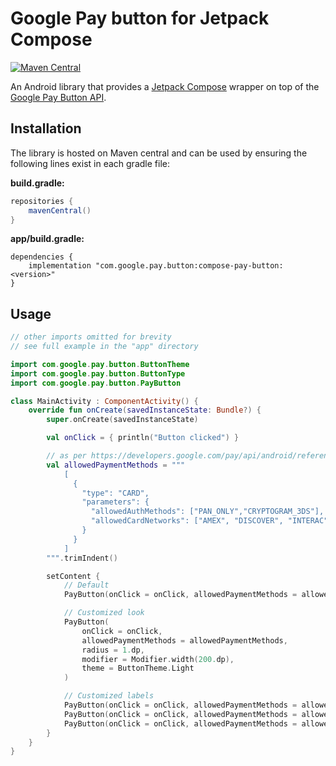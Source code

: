# Google Pay button for Jetpack Compose

[![Maven Central](https://img.shields.io/maven-central/v/com.google.pay.button/compose-pay-button)](https://search.maven.org/search?q=g:com.google.pay.button)

An Android library that provides a [Jetpack Compose](https://developer.android.com/jetpack/compose) wrapper on top of the
[Google Pay Button API](https://developers.google.com/pay/api/android/guides/tutorial).

## Installation

The library is hosted on Maven central and can be used by ensuring the following lines exist in each gradle file:

**build.gradle:**

```groovy
repositories {
    mavenCentral()
}
```

**app/build.gradle:**

```
dependencies {
    implementation "com.google.pay.button:compose-pay-button:<version>"
}
```

## Usage

```kotlin
// other imports omitted for brevity
// see full example in the "app" directory

import com.google.pay.button.ButtonTheme
import com.google.pay.button.ButtonType
import com.google.pay.button.PayButton

class MainActivity : ComponentActivity() {
    override fun onCreate(savedInstanceState: Bundle?) {
        super.onCreate(savedInstanceState)

        val onClick = { println("Button clicked") }

        // as per https://developers.google.com/pay/api/android/reference/request-objects#PaymentMethod
        val allowedPaymentMethods = """
            [
              {
                "type": "CARD",
                "parameters": {
                  "allowedAuthMethods": ["PAN_ONLY","CRYPTOGRAM_3DS"],
                  "allowedCardNetworks": ["AMEX", "DISCOVER", "INTERAC", "JCB", "MASTERCARD", "VISA"]
                }
              }
            ]
        """.trimIndent()

        setContent {
            // Default
            PayButton(onClick = onClick, allowedPaymentMethods = allowedPaymentMethods)

            // Customized look
            PayButton(
                onClick = onClick,
                allowedPaymentMethods = allowedPaymentMethods,
                radius = 1.dp,
                modifier = Modifier.width(200.dp),
                theme = ButtonTheme.Light
            )

            // Customized labels
            PayButton(onClick = onClick, allowedPaymentMethods = allowedPaymentMethods, type = ButtonType.Book)
            PayButton(onClick = onClick, allowedPaymentMethods = allowedPaymentMethods, type = ButtonType.Subscribe)
            PayButton(onClick = onClick, allowedPaymentMethods = allowedPaymentMethods, type = ButtonType.Donate)
        }
    }
}
```
